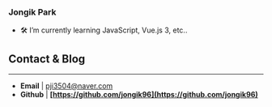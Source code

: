 ### Jongik Park

<!--
**jongik96/jongik96** is a ✨ _special_ ✨ repository because its `README.md` (this file) appears on your GitHub profile.

Here are some ideas to get you started:

- 🔭 I’m currently working on ...

- 👯 I’m looking to collaborate on ...
- 🤔 I’m looking for help with ...
- 💬 Ask me about ...
- 📫 How to reach me: ...
- 😄 Pronouns: ...
- ⚡ Fun fact: ...
-->

- 🛠 I’m currently learning JavaScript, Vue.js 3, etc..



## **Contact & Blog**
---

- **Email** | pji3504@naver.com
- **Github** | **[https://github.com/jongik96](https://github.com/jongik96)**
<!-- - **Blog** | [velog](https://velog.io/@pji3504)
           | [Tistory](https://jongik.tistory.com) -->

